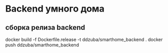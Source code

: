 # Backend умного дома


## сборка релиза backend

docker build -f Dockerfile.release -t ddzuba/smarthome_backend .
docker push ddzuba/smarthome_backend